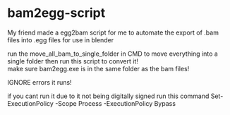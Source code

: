 # bam2egg-script
My friend made a egg2bam script for me to automate the export of .bam files into .egg files for use in blender

run the move_all_bam_to_single_folder in CMD to move everything into a single folder then run this script to convert it!\
make sure bam2egg.exe is in the same folder as the bam files!

IGNORE errors it runs!


if you cant run it due to it not being digitally signed run this command Set-ExecutionPolicy -Scope Process -ExecutionPolicy Bypass
